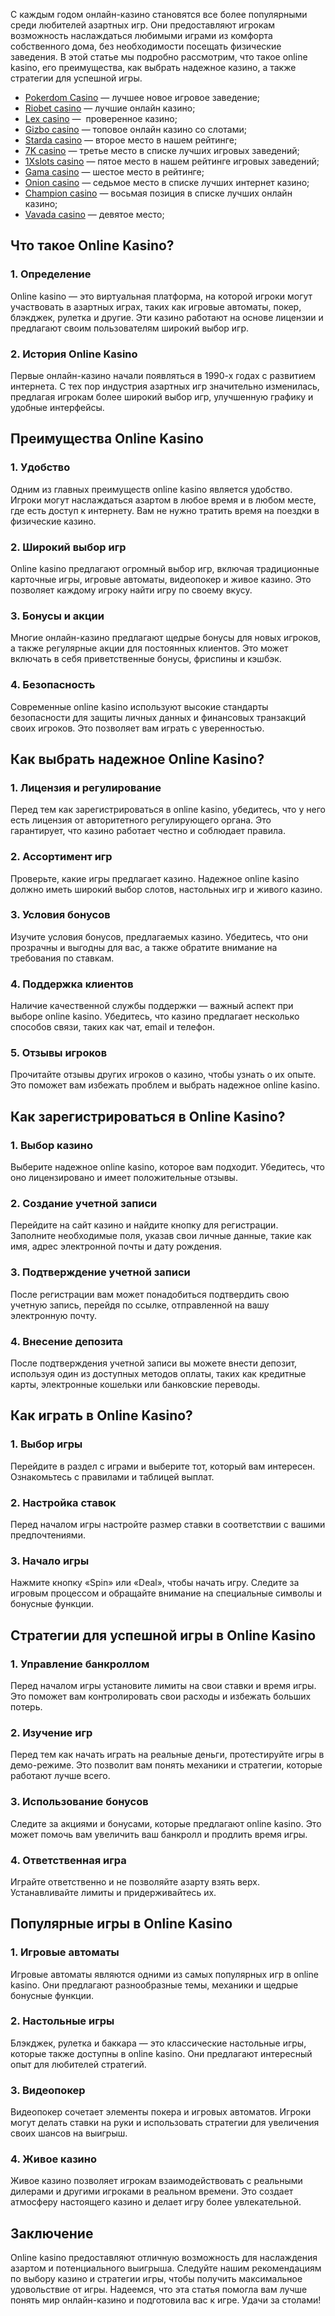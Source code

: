 С каждым годом онлайн-казино становятся все более популярными среди любителей азартных игр. Они предоставляют игрокам возможность наслаждаться любимыми играми из комфорта собственного дома, без необходимости посещать физические заведения. В этой статье мы подробно рассмотрим, что такое online kasino, его преимущества, как выбрать надежное казино, а также стратегии для успешной игры.

* [Pokerdom Casino](https://brandplay.link/FwVc4f) — лучшее новое игровое заведение;
* [Riobet casino](https://brandplay.link/TnjsxFvH) — лучшие онлайн казино;
* [Lex casino](https://brandplay.link/VMqNXPFs) —  проверенное казино;
* [Gizbo casino](https://brandplay.link/rvzLrVLp) — топовое онлайн казино со слотами;
* [Starda casino](https://brandplay.link/HDcDrxLk) — второе место в нашем рейтинге;
* [7K casino](https://brandplay.link/dd46bNgD) — третье место в списке лучших игровых заведений;
* [1Xslots casino](https://brandplay.link/J2ZbqMPZ) — пятое место в нашем рейтинге игровых заведений;
* [Gama casino](https://brandplay.link/RD52jZbL) — шестое место в рейтинге;
* [Onion casino](https://brandplay.link/8LcS6Djb) — седьмое место в списке лучших интернет казино;
* [Champion casino](https://temon-gter.cfd/go/9n8?p56190p303844p3509t17502) — восьмая позиция в списке лучших онлайн казино;
* [Vavada casino](https://vavadapartner.pro/?promo=75590753-cc8b-4c4a-8d71-99b7a2293439-jud\&target=register) — девятое место;

## Что такое Online Kasino?

### 1. Определение

Online kasino — это виртуальная платформа, на которой игроки могут участвовать в азартных играх, таких как игровые автоматы, покер, блэкджек, рулетка и другие. Эти казино работают на основе лицензии и предлагают своим пользователям широкий выбор игр.

### 2. История Online Kasino

Первые онлайн-казино начали появляться в 1990-х годах с развитием интернета. С тех пор индустрия азартных игр значительно изменилась, предлагая игрокам более широкий выбор игр, улучшенную графику и удобные интерфейсы.

## Преимущества Online Kasino

### 1. Удобство

Одним из главных преимуществ online kasino является удобство. Игроки могут наслаждаться азартом в любое время и в любом месте, где есть доступ к интернету. Вам не нужно тратить время на поездки в физические казино.

### 2. Широкий выбор игр

Online kasino предлагают огромный выбор игр, включая традиционные карточные игры, игровые автоматы, видеопокер и живое казино. Это позволяет каждому игроку найти игру по своему вкусу.

### 3. Бонусы и акции

Многие онлайн-казино предлагают щедрые бонусы для новых игроков, а также регулярные акции для постоянных клиентов. Это может включать в себя приветственные бонусы, фриспины и кэшбэк.

### 4. Безопасность

Современные online kasino используют высокие стандарты безопасности для защиты личных данных и финансовых транзакций своих игроков. Это позволяет вам играть с уверенностью.

## Как выбрать надежное Online Kasino?

### 1. Лицензия и регулирование

Перед тем как зарегистрироваться в online kasino, убедитесь, что у него есть лицензия от авторитетного регулирующего органа. Это гарантирует, что казино работает честно и соблюдает правила.

### 2. Ассортимент игр

Проверьте, какие игры предлагает казино. Надежное online kasino должно иметь широкий выбор слотов, настольных игр и живого казино.

### 3. Условия бонусов

Изучите условия бонусов, предлагаемых казино. Убедитесь, что они прозрачны и выгодны для вас, а также обратите внимание на требования по ставкам.

### 4. Поддержка клиентов

Наличие качественной службы поддержки — важный аспект при выборе online kasino. Убедитесь, что казино предлагает несколько способов связи, таких как чат, email и телефон.

### 5. Отзывы игроков

Прочитайте отзывы других игроков о казино, чтобы узнать о их опыте. Это поможет вам избежать проблем и выбрать надежное online kasino.

## Как зарегистрироваться в Online Kasino?

### 1. Выбор казино

Выберите надежное online kasino, которое вам подходит. Убедитесь, что оно лицензировано и имеет положительные отзывы.

### 2. Создание учетной записи

Перейдите на сайт казино и найдите кнопку для регистрации. Заполните необходимые поля, указав свои личные данные, такие как имя, адрес электронной почты и дату рождения.

### 3. Подтверждение учетной записи

После регистрации вам может понадобиться подтвердить свою учетную запись, перейдя по ссылке, отправленной на вашу электронную почту.

### 4. Внесение депозита

После подтверждения учетной записи вы можете внести депозит, используя один из доступных методов оплаты, таких как кредитные карты, электронные кошельки или банковские переводы.

## Как играть в Online Kasino?

### 1. Выбор игры

Перейдите в раздел с играми и выберите тот, который вам интересен. Ознакомьтесь с правилами и таблицей выплат.

### 2. Настройка ставок

Перед началом игры настройте размер ставки в соответствии с вашими предпочтениями.

### 3. Начало игры

Нажмите кнопку «Spin» или «Deal», чтобы начать игру. Следите за игровым процессом и обращайте внимание на специальные символы и бонусные функции.

## Стратегии для успешной игры в Online Kasino

### 1. Управление банкроллом

Перед началом игры установите лимиты на свои ставки и время игры. Это поможет вам контролировать свои расходы и избежать больших потерь.

### 2. Изучение игр

Перед тем как начать играть на реальные деньги, протестируйте игры в демо-режиме. Это позволит вам понять механики и стратегии, которые работают лучше всего.

### 3. Использование бонусов

Следите за акциями и бонусами, которые предлагают online kasino. Это может помочь вам увеличить ваш банкролл и продлить время игры.

### 4. Ответственная игра

Играйте ответственно и не позволяйте азарту взять верх. Устанавливайте лимиты и придерживайтесь их.

## Популярные игры в Online Kasino

### 1. Игровые автоматы

Игровые автоматы являются одними из самых популярных игр в online kasino. Они предлагают разнообразные темы, механики и щедрые бонусные функции.

### 2. Настольные игры

Блэкджек, рулетка и баккара — это классические настольные игры, которые также доступны в online kasino. Они предлагают интересный опыт для любителей стратегий.

### 3. Видеопокер

Видеопокер сочетает элементы покера и игровых автоматов. Игроки могут делать ставки на руки и использовать стратегии для увеличения своих шансов на выигрыш.

### 4. Живое казино

Живое казино позволяет игрокам взаимодействовать с реальными дилерами и другими игроками в реальном времени. Это создает атмосферу настоящего казино и делает игру более увлекательной.

## Заключение

Online kasino предоставляют отличную возможность для наслаждения азартом и потенциального выигрыша. Следуйте нашим рекомендациям по выбору казино и стратегии игры, чтобы получить максимальное удовольствие от игры. Надеемся, что эта статья помогла вам лучше понять мир онлайн-казино и подготовила вас к игре. Удачи за столами!
